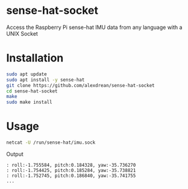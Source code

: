 # sense-hat-socket
Access the Raspberry Pi sense-hat IMU data from any language with a UNIX Socket

# Installation
```bash
sudo apt update
sudo apt install -y sense-hat
git clone https://github.com/alexdrean/sense-hat-socket
cd sense-hat-socket
make
sudo make install
```

# Usage
```bash
netcat -U /run/sense-hat/imu.sock
```

Output
```
: roll:-1.755584, pitch:0.184328, yaw:-35.736270
: roll:-1.754425, pitch:0.185284, yaw:-35.738821
: roll:-1.752745, pitch:0.186840, yaw:-35.741755
...
```
